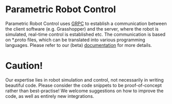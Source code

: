 # Parametric Robot Control

Parametric Robot Control uses [GRPC](https://grpc.io/) to establish a communication between the client software (e.g. Grasshopper) and the server, where the robot is simulated, real-time control is established etc.
The communication is based on *.proto files, which can be translated into various programming languages. Please refer to our (beta) [documentation](https://parametricrobotcontrol.notion.site/) for more details.


# Caution!

Our expertise lies in robot simulation and control, not necessarily in writing beautiful code. Please consider the code snippets to be proof-of-concept rather than best-practise! We welcome suggestions on how to improve the code, as well as entirely new integrations.
